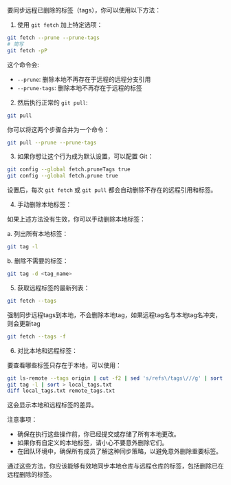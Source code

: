 要同步远程已删除的标签（tags），你可以使用以下方法：

1. 使用 `git fetch` 加上特定选项：

```bash
git fetch --prune --prune-tags
# 简写
git fetch -pP

```

这个命令会:

- `--prune`: 删除本地不再存在于远程的远程分支引用
- `--prune-tags`: 删除本地不再存在于远程的标签

2. 然后执行正常的 `git pull`:

```bash
git pull
```

你可以将这两个步骤合并为一个命令：

```bash
git pull --prune --prune-tags
```

3. 如果你想让这个行为成为默认设置，可以配置 Git：

```bash
git config --global fetch.pruneTags true
git config --global fetch.prune true
```

设置后，每次 `git fetch` 或 `git pull` 都会自动删除不存在的远程引用和标签。

4. 手动删除本地标签：

如果上述方法没有生效，你可以手动删除本地标签：

a. 列出所有本地标签：

```bash
git tag -l
```

b. 删除不需要的标签：

```bash
git tag -d <tag_name>
```

5. 获取远程标签的最新列表：

```bash
git fetch --tags
```

强制同步远程tags到本地，不会删除本地tag，如果远程tag名与本地tag名冲突，则会更新tag

```bash
git fetch --tags -f
```

6. 对比本地和远程标签：

要查看哪些标签只存在于本地，可以使用：

```bash
git ls-remote --tags origin | cut -f2 | sed 's/refs\/tags\///g' | sort > remote_tags.txt
git tag -l | sort > local_tags.txt
diff local_tags.txt remote_tags.txt
```

这会显示本地和远程标签的差异。

注意事项：

- 确保在执行这些操作前，你已经提交或存储了所有本地更改。
- 如果你有自定义的本地标签，请小心不要意外删除它们。
- 在团队环境中，确保所有成员了解这种同步策略，以避免意外删除重要标签。

通过这些方法，你应该能够有效地同步本地仓库与远程仓库的标签，包括删除已在远程删除的标签。
